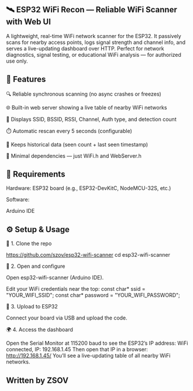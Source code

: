 ## 🛰️ ESP32 WiFi Recon — Reliable WiFi Scanner with Web UI

A lightweight, real-time WiFi network scanner for the ESP32.
It passively scans for nearby access points, logs signal strength and channel info, and serves a live-updating dashboard over HTTP.
Perfect for network diagnostics, signal testing, or educational WiFi analysis — for authorized use only.

## 🚀 Features

🔍 Reliable synchronous scanning (no async crashes or freezes)

🌐 Built-in web server showing a live table of nearby WiFi networks

📶 Displays SSID, BSSID, RSSI, Channel, Auth type, and detection count

⏱️ Automatic rescan every 5 seconds (configurable)

💾 Keeps historical data (seen count + last seen timestamp)

🧠 Minimal dependencies — just WiFi.h and WebServer.h

## 🧩 Requirements

Hardware: ESP32 board (e.g., ESP32-DevKitC, NodeMCU-32S, etc.)

Software:

Arduino IDE


## ⚙️ Setup & Usage

🔧 1. Clone the repo

https://github.com/szov/esp32-wifi-scanner
cd esp32-wifi-scanner

🧱 2. Open and configure

Open esp32-wifi-scanner (Arduino IDE).

Edit your WiFi credentials near the top:
const char* ssid = "YOUR_WIFI_SSID";
const char* password = "YOUR_WIFI_PASSWORD";

🔌 3. Upload to ESP32

Connect your board via USB and upload the code.

🌍 4. Access the dashboard

Open the Serial Monitor at 115200 baud to see the ESP32’s IP address:
WiFi connected, IP: 192.168.1.45
Then open that IP in a browser:
http://192.168.1.45/
You’ll see a live-updating table of all nearby WiFi networks.

## Written by ZSOV
